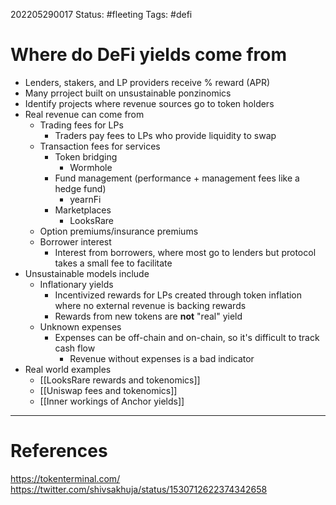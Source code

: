202205290017
Status: #fleeting
Tags: #defi

# Where do DeFi yields come from
- Lenders, stakers, and LP providers receive % reward (APR)
- Many prroject built on unsustainable ponzinomics
- Identify projects where revenue sources go to token holders
- Real revenue can come from
	- Trading fees for LPs
		- Traders pay fees to LPs who provide liquidity to swap
	- Transaction fees for services
		- Token bridging
			- Wormhole
		- Fund management (performance + management fees like a hedge fund)
			- yearnFi
		- Marketplaces
			- LooksRare
	- Option premiums/insurance premiums
	- Borrower interest
		- Interest from borrowers, where most go to lenders but protocol takes a small fee to facilitate
- Unsustainable models include
	- Inflationary yields
		- Incentivized rewards for LPs created through token inflation where no external revenue is backing rewards
		- Rewards from new tokens are **not** "real" yield
	- Unknown expenses
		- Expenses can be off-chain and on-chain, so it's difficult to track cash flow 
			- Revenue without expenses is a bad indicator
- Real world examples
	- [[LooksRare rewards and tokenomics]]
	- [[Uniswap fees and tokenomics]]
	- [[Inner workings of Anchor yields]]






---
# References
https://tokenterminal.com/
https://twitter.com/shivsakhuja/status/1530712622374342658